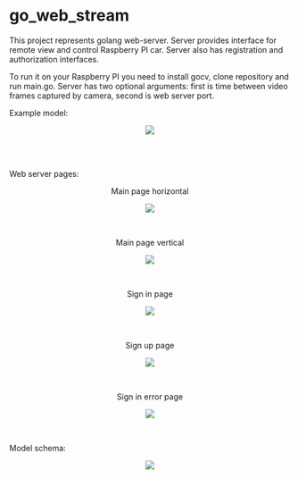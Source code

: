 # go_web_stream

This project represents golang web-server. Server provides interface for remote view and control Raspberry PI car. Server also has registration and authorization interfaces.

To run it on your Raspberry PI you need to install gocv, clone repository and run main.go. Server has two optional arguments: first is time between video frames captured by camera, second is web server port.

Example model:

<p align="center"><img src="https://github.com/einherij/go_web_stream/blob/master/images/example_model.jpg"></p>

<br />
<br />

Web server pages:

<p align="center">Main page horizontal</p>
<p align="center"><img src="https://github.com/einherij/go_web_stream/blob/master/images/page_main_h.jpg"></p>

<br />

<p align="center">Main page vertical</p>
<p align="center"><img src="https://github.com/einherij/go_web_stream/blob/master/images/page_main_v.jpg"></p>

<br />

<p align="center">Sign in page</p>
<p align="center"><img src="https://github.com/einherij/go_web_stream/blob/master/images/page_sign_in.jpg"></p>

<br />

<p align="center">Sign up page</p>
<p align="center"><img src="https://github.com/einherij/go_web_stream/blob/master/images/page_sign_up.png"></p>

<br />

<p align="center">Sign in error page</p>
<p align="center"><img src="https://github.com/einherij/go_web_stream/blob/master/images/page_error.jpg"></p>

<br />

Model schema:
<p align="center"><img src="https://github.com/einherij/go_web_stream/blob/master/images/model_schema.jpg"></p>
